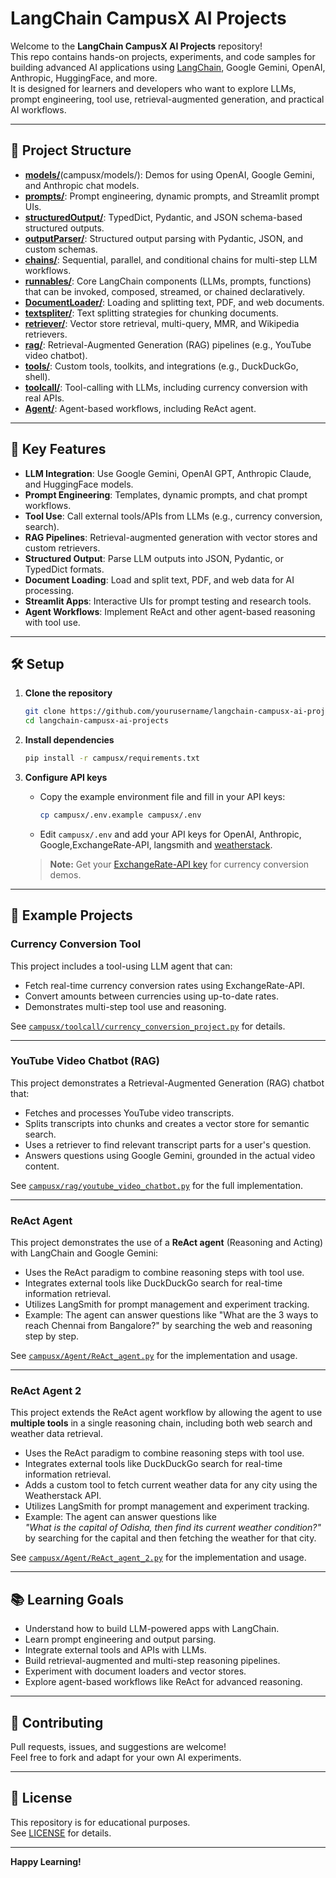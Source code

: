 # LangChain CampusX AI Projects

Welcome to the **LangChain CampusX AI Projects** repository!  
This repo contains hands-on projects, experiments, and code samples for building advanced AI applications using [LangChain](https://github.com/langchain-ai/langchain), Google Gemini, OpenAI, Anthropic, HuggingFace, and more.  
It is designed for learners and developers who want to explore LLMs, prompt engineering, tool use, retrieval-augmented generation, and practical AI workflows.

---

## 📂 Project Structure

- [**models/**](campusx/models/)(campusx/models/): Demos for using OpenAI, Google Gemini, and Anthropic chat models.
- [**prompts/**](campusx/prompts/): Prompt engineering, dynamic prompts, and Streamlit prompt UIs.
- [**structuredOutput/**](campusx/structuredOutput/): TypedDict, Pydantic, and JSON schema-based structured outputs.
- [**outputParser/**](campusx/outputParser/): Structured output parsing with Pydantic, JSON, and custom schemas.
- [**chains/**](campusx/chains/): Sequential, parallel, and conditional chains for multi-step LLM workflows.
- [**runnables/**](campusx/runnables/): Core LangChain components (LLMs, prompts, functions) that can be invoked, composed, streamed, or chained declaratively.
- [**DocumentLoader/**](campusx/DocumentLoader/): Loading and splitting text, PDF, and web documents.
- [**textspliter/**](campusx/textspliter/): Text splitting strategies for chunking documents.
- [**retriever/**](campusx/retriever/): Vector store retrieval, multi-query, MMR, and Wikipedia retrievers.
- [**rag/**](campusx/rag/): Retrieval-Augmented Generation (RAG) pipelines (e.g., YouTube video chatbot).
- [**tools/**](campusx/tools/): Custom tools, toolkits, and integrations (e.g., DuckDuckGo, shell).
- [**toolcall/**](campusx/toolcall/): Tool-calling with LLMs, including currency conversion with real APIs.
- [**Agent/**](campusx/Agent/): Agent-based workflows, including ReAct agent.

---

## 🚀 Key Features

- **LLM Integration**: Use Google Gemini, OpenAI GPT, Anthropic Claude, and HuggingFace models.
- **Prompt Engineering**: Templates, dynamic prompts, and chat prompt workflows.
- **Tool Use**: Call external tools/APIs from LLMs (e.g., currency conversion, search).
- **RAG Pipelines**: Retrieval-augmented generation with vector stores and custom retrievers.
- **Structured Output**: Parse LLM outputs into JSON, Pydantic, or TypedDict formats.
- **Document Loading**: Load and split text, PDF, and web data for AI processing.
- **Streamlit Apps**: Interactive UIs for prompt testing and research tools.
- **Agent Workflows**: Implement ReAct and other agent-based reasoning with tool use.

---

## 🛠️ Setup

1. **Clone the repository**
   ```sh
   git clone https://github.com/yourusername/langchain-campusx-ai-projects.git
   cd langchain-campusx-ai-projects
   ```
2. **Install dependencies**
   ```sh
   pip install -r campusx/requirements.txt
   ```
3. **Configure API keys**

   - Copy the example environment file and fill in your API keys:
     ```sh
     cp campusx/.env.example campusx/.env
     ```
   - Edit `campusx/.env` and add your API keys for OpenAI, Anthropic, Google,ExchangeRate-API, langsmith and [weatherstack](https://weatherstack.com/dashboard).

   > **Note:** Get your [ExchangeRate-API key](https://app.exchangerate-api.com/dashboard) for currency conversion demos.

---

## 📖 Example Projects

### Currency Conversion Tool

This project includes a tool-using LLM agent that can:

- Fetch real-time currency conversion rates using ExchangeRate-API.
- Convert amounts between currencies using up-to-date rates.
- Demonstrates multi-step tool use and reasoning.

See [`campusx/toolcall/currency_conversion_project.py`](campusx/toolcall/currency_conversion_project.py) for details.

---

### YouTube Video Chatbot (RAG)

This project demonstrates a Retrieval-Augmented Generation (RAG) chatbot that:

- Fetches and processes YouTube video transcripts.
- Splits transcripts into chunks and creates a vector store for semantic search.
- Uses a retriever to find relevant transcript parts for a user's question.
- Answers questions using Google Gemini, grounded in the actual video content.

See [`campusx/rag/youtube_video_chatbot.py`](campusx/rag/youtube_video_chatbot.py) for the full implementation.

---

### ReAct Agent

This project demonstrates the use of a **ReAct agent** (Reasoning and Acting) with LangChain and Google Gemini:

- Uses the ReAct paradigm to combine reasoning steps with tool use.
- Integrates external tools like DuckDuckGo search for real-time information retrieval.
- Utilizes LangSmith for prompt management and experiment tracking.
- Example: The agent can answer questions like "What are the 3 ways to reach Chennai from Bangalore?" by searching the web and reasoning step by step.

See [`campusx/Agent/ReAct_agent.py`](campusx/Agent/ReAct_agent.py) for the implementation and usage.

---

### ReAct Agent 2

This project extends the ReAct agent workflow by allowing the agent to use **multiple tools** in a single reasoning chain, including both web search and weather data retrieval.

- Uses the ReAct paradigm to combine reasoning steps with tool use.
- Integrates external tools like DuckDuckGo search for real-time information retrieval.
- Adds a custom tool to fetch current weather data for any city using the Weatherstack API.
- Utilizes LangSmith for prompt management and experiment tracking.
- Example: The agent can answer questions like  
  _"What is the capital of Odisha, then find its current weather condition?"_  
  by searching for the capital and then fetching the weather for that city.

See [`campusx/Agent/ReAct_agent_2.py`](campusx/Agent/ReAct_agent_2.py) for the implementation and usage.

---

## 📚 Learning Goals

- Understand how to build LLM-powered apps with LangChain.
- Learn prompt engineering and output parsing.
- Integrate external tools and APIs with LLMs.
- Build retrieval-augmented and multi-step reasoning pipelines.
- Experiment with document loaders and vector stores.
- Explore agent-based workflows like ReAct for advanced reasoning.

---

## 🤝 Contributing

Pull requests, issues, and suggestions are welcome!  
Feel free to fork and adapt for your own AI experiments.

---

## 📄 License

This repository is for educational purposes.  
See [LICENSE](LICENSE) for details.

---

**Happy Learning!**
